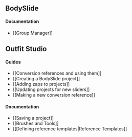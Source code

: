 ## BodySlide
#### Documentation
* [[Group Manager]]

## Outfit Studio
#### Guides
* [[Conversion references and using them]]
* [[Creating a BodySlide project]]
* [[Adding zaps to projects]]
* [[Updating projects for new sliders]]
* [[Making a new conversion reference]]

#### Documentation
* [[Saving a project]]
* [[Brushes and Tools]]
* [[Defining reference templates|Reference Templates]]